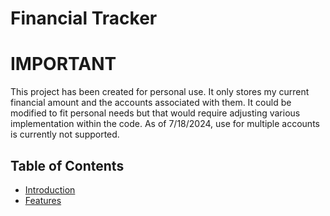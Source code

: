 # Financial Tracker

# IMPORTANT
This project has been created for personal use. It only stores my current financial amount and the accounts associated with them. It could be modified to fit personal needs but that would require adjusting various implementation within the code. As of 7/18/2024, use for multiple accounts is currently not supported.

## Table of Contents
- [Introduction](#introduction)
- [Features](#features)
